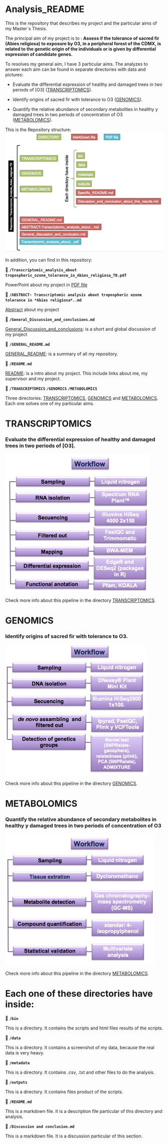 # Analysis_README

This is the repository that describes my project and the particular aims of my Master´s Thesis.

The principal aim of my project is to : **Assess if the tolerance of sacred fir (Abies religiosa) to exposure by O3, in a peripheral forest of the CDMX, is related to the genetic origin of the individuals or is given by differential expression of candidate genes.**

To resolves my general aim, I have 3 particular aims. The analyzes to answer each aim can be found in separate directories with data  and pictures:

* Evaluate the differential expression of healthy and damaged trees in two periods of [O3] ([TRANSCRIPTOMICS](https://github.com/VeroIarrachtai/Abies_religiosa_vs_ozone/tree/master/TRANSCRIPTOMICS)).

* Identify origins of sacred fir with tolerance to O3 ([GENOMICS](https://github.com/VeroIarrachtai/Abies_religiosa_vs_ozone/tree/master/GENOMICS)).

* Quantify the relative abundance of secondary metabolites in healthy y damaged trees in two periods of concentration of O3 ([METABOLOMICS](https://github.com/VeroIarrachtai/Abies_religiosa_vs_ozone/tree/master/METABOLOMICS)).


This is the Repository structure:
![](Repository_Structure.png)

In addition, you can find in this repository:

:page_facing_up:  **`/Transcriptomic_analysis_about tropospheric_ozone_tolerance_in_Abies_religiosa_TB.pdf`**

PowerPoint about my project in [PDF file](https://github.com/VeroIarrachtai/Abies_religiosa_vs_ozone/blob/master/Transcriptomic_analysis_about%20tropospheric_ozone_tolerance_in_Abies_religiosa_TB.pdf)

:page_facing_up:  **`/ABSTRACT- Transcriptomic analysis about tropospheric ozone tolerance in *Abies religiosa*..md`**

[Abstract](https://github.com/VeroIarrachtai/Abies_religiosa_vs_ozone/blob/master/ABSTRACT-%20Transcriptomic%20analysis%20about%20tropospheric%20ozone%20tolerance%20in%20*Abies%20religiosa*..md) about my project

:page_facing_up:  **`/General_Discussion_and_conclusions.md`**

[General_Discussion_and_conclusions](): is a short and global discussion of my project

:page_facing_up: **`/GENERAL_README.md`**

[GENERAL_README](https://github.com/VeroIarrachtai/Abies_religiosa_vs_ozone/blob/master/GENERAL_README.md): is a summary of all my repository.

:page_facing_up: **`/README.md`**

[README](https://github.com/VeroIarrachtai/Abies_religiosa_vs_ozone/blob/master/README.md): is a intro about my project. This include links about me, my supervisor and my project.

:file_folder: **`/TRANSCRIPTOMICS`** **`/GENOMICS`** **`/METABOLOMICS`**

Three directories: [TRANSCRIPTOMICS](https://github.com/VeroIarrachtai/Abies_religiosa_vs_ozone/tree/master/TRANSCRIPTOMICS), [GENOMICS](https://github.com/VeroIarrachtai/Abies_religiosa_vs_ozone/tree/master/GENOMICS) and [METABOLOMICS](https://github.com/VeroIarrachtai/Abies_religiosa_vs_ozone/tree/master/METABOLOMICS). Each one solves one of my particular aims.

# TRANSCRIPTOMICS

### Evaluate the differential expression of healthy and damaged trees in two periods of [O3].


![](TRANSCRIPTOMICS/Transcriptomic_methods.png)

Check more info about this pipeline in the directory [TRANSCRIPTOMICS](https://github.com/VeroIarrachtai/Abies_religiosa_vs_ozone/tree/master/TRANSCRIPTOMICS).

# GENOMICS

### Identify origins of sacred fir with tolerance to O3.

![](GENOMICS/Genomic_methods.png)

Check more info about this pipeline in the directory [GENOMICS](https://github.com/VeroIarrachtai/Abies_religiosa_vs_ozone/tree/master/GENOMICS).

# METABOLOMICS

### Quantify the relative abundance of secondary metabolites in healthy y damaged trees in two periods of concentration of O3

![](METABOLOMICS/Metabolomic_methods.png)

Check more info about this pipeline in the directory [METABOLOMICS](https://github.com/VeroIarrachtai/Abies_religiosa_vs_ozone/tree/master/METABOLOMICS).

# Each one of these directories have inside:


:file_folder: **`/bin`**

This is a directory. It contains the scripts and html files results of the scripts.


:file_folder: **`/data`**

This is a directory. It contains a screenshot of my data, because the real data is very heavy. 


:file_folder: **`/metadata`**

This is a directory. It contains .csv, .txt and other files to do the analysis.


:file_folder: **`/outputs`**

This is a directory. It contains files product of the scripts.

:page_facing_up: **`/README.md`**

This is a markdown file. It is a description file particular of this directory and analysis.

:page_facing_up: **`/Discussion and conclusion.md`**

This is a markdown file. It is a discussion particular of this section.
